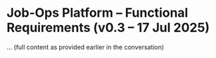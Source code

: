 # Job-Ops Platform – Functional Requirements (v0.3 – 17 Jul 2025)

... (full content as provided earlier in the conversation)